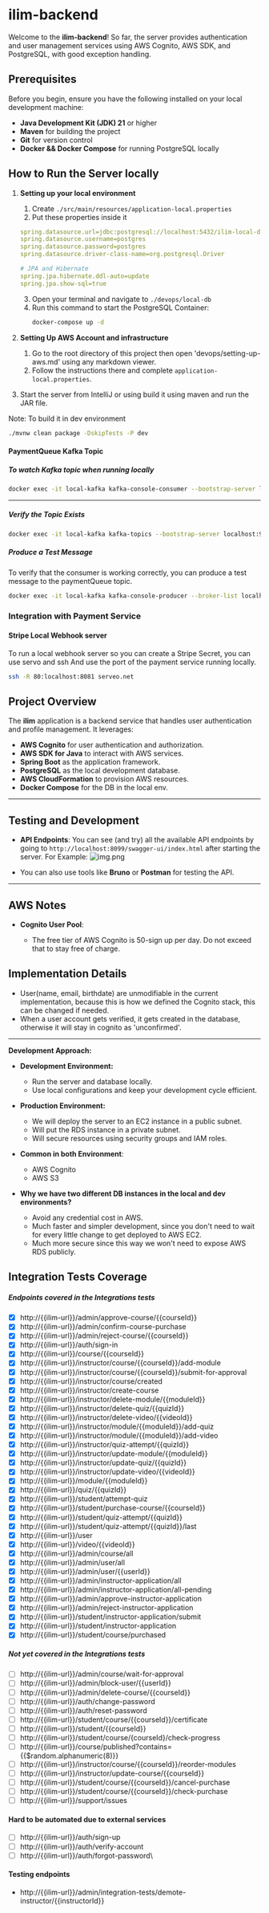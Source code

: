 # ilim-backend

Welcome to the **ilim-backend**! 
So far, the server provides authentication and user management services using AWS Cognito, AWS SDK, and PostgreSQL, with good exception handling.


## Prerequisites
Before you begin, ensure you have the following installed on your local development machine:

- **Java Development Kit (JDK) 21** or higher
- **Maven** for building the project
- **Git** for version control
- **Docker && Docker Compose** for running PostgreSQL locally

##  How to Run the Server locally
1. **Setting up your local environment**
   1. Create `./src/main/resources/application-local.properties`
   2. Put these properties inside it
    ```yaml
    spring.datasource.url=jdbc:postgresql://localhost:5432/ilim-local-db
    spring.datasource.username=postgres
    spring.datasource.password=postgres
    spring.datasource.driver-class-name=org.postgresql.Driver
    
    # JPA and Hibernate
    spring.jpa.hibernate.ddl-auto=update
    spring.jpa.show-sql=true
    ```
   3. Open your terminal and navigate to `./devops/local-db`
   4. Run this command to start the PostgreSQL Container:
      ```bash
      docker-compose up -d
      ```
2. **Setting Up AWS Account and infrastructure** 
   1. Go to the root directory of this project then open 'devops/setting-up-aws.md' using any markdown viewer.
   2. Follow the instructions there and complete `application-local.properties`.

3. Start the server from IntelliJ or using build it using maven and run the JAR file.

Note: To build it in dev environment
```bash
./mvnw clean package -DskipTests -P dev
```

#### PaymentQueue Kafka Topic 

##### To watch Kafka topic when running locally
```bash
docker exec -it local-kafka kafka-console-consumer --bootstrap-server localhost:9092 --topic paymentQueue --from-beginning
```
---

##### Verify the Topic Exists
```bash
docker exec -it local-kafka kafka-topics --bootstrap-server localhost:9092 --list
```

##### Produce a Test Message
To verify that the consumer is working correctly, you can produce a test message to the paymentQueue topic.
```bash
docker exec -it local-kafka kafka-console-producer --broker-list localhost:9092 --topic paymentQueue
```

### Integration with Payment Service
#### Stripe Local Webhook server 
To run a local webhook server so you can create a Stripe Secret, you can use servo and ssh
And use the port of the payment service running locally.
```bash
ssh -R 80:localhost:8081 serveo.net
```

## Project Overview

The **ilim** application is a backend service that handles user authentication and profile management. It leverages:

- **AWS Cognito** for user authentication and authorization.
- **AWS SDK for Java** to interact with AWS services.
- **Spring Boot** as the application framework.
- **PostgreSQL** as the local development database.
- **AWS CloudFormation** to provision AWS resources.
- **Docker Compose** for the DB in the local env.

---


## Testing and Development

- **API Endpoints**: You can see (and try) all the available API endpoints by going to `http://localhost:8099/swagger-ui/index.html` after starting the server.
For Example:
![img.png](swagger-ui.png)

- You can also use tools like **Bruno** or **Postman** for testing the API.

---

## AWS Notes

- **Cognito User Pool**:

  - The free tier of AWS Cognito is 50-sign up per day. Do not exceed that to stay free of charge.


## Implementation Details

- User(name, email, birthdate) are unmodifiable in the current implementation, because this is how we defined the Cognito stack, this can be changed if needed.
- When a user account gets verified, it gets created in the database, otherwise it will stay in cognito as 'unconfirmed'.

---

**Development Approach:**

- **Development Environment:**
  - Run the server and database locally.
  - Use local configurations and keep your development cycle efficient.

- **Production Environment:**
  - We will deploy the server to an EC2 instance in a public subnet.
  - Will put the RDS instance in a private subnet.
  - Will secure resources using security groups and IAM roles.

- **Common in both Environment**:
  - AWS Cognito
  - AWS S3

- **Why we have two different DB instances in the local and dev environments?**
    - Avoid any credential cost in AWS.
    - Much faster and simpler development, since you don't need to wait for every little change to get deployed to AWS EC2.
    - Much more secure since this way we won't need to expose AWS RDS publicly.


## Integration Tests Coverage

##### Endpoints covered in the Integrations tests
- [x] http://{{ilim-url}}/admin/approve-course/{{courseId}}
- [x] http://{{ilim-url}}/admin/confirm-course-purchase
- [x] http://{{ilim-url}}/admin/reject-course/{{courseId}}
- [x] http://{{ilim-url}}/auth/sign-in
- [x] http://{{ilim-url}}/course/{{courseId}}
- [x] http://{{ilim-url}}/instructor/course/{{courseId}}/add-module
- [x] http://{{ilim-url}}/instructor/course/{{courseId}}/submit-for-approval
- [x] http://{{ilim-url}}/instructor/course/created
- [x] http://{{ilim-url}}/instructor/create-course
- [x] http://{{ilim-url}}/instructor/delete-module/{{moduleId}}
- [x] http://{{ilim-url}}/instructor/delete-quiz/{{quizId}}
- [x] http://{{ilim-url}}/instructor/delete-video/{{videoId}}
- [x] http://{{ilim-url}}/instructor/module/{{moduleId}}/add-quiz
- [x] http://{{ilim-url}}/instructor/module/{{moduleId}}/add-video
- [x] http://{{ilim-url}}/instructor/quiz-attempt/{{quizId}}
- [x] http://{{ilim-url}}/instructor/update-module/{{moduleId}}
- [x] http://{{ilim-url}}/instructor/update-quiz/{{quizId}}
- [x] http://{{ilim-url}}/instructor/update-video/{{videoId}}
- [x] http://{{ilim-url}}/module/{{moduleId}}
- [x] http://{{ilim-url}}/quiz/{{quizId}}
- [x] http://{{ilim-url}}/student/attempt-quiz
- [x] http://{{ilim-url}}/student/purchase-course/{{courseId}}
- [x] http://{{ilim-url}}/student/quiz-attempt/{{quizId}}
- [x] http://{{ilim-url}}/student/quiz-attempt/{{quizId}}/last
- [x] http://{{ilim-url}}/user
- [x] http://{{ilim-url}}/video/{{videoId}}
- [x] http://{{ilim-url}}/admin/course/all
- [x] http://{{ilim-url}}/admin/user/all
- [x] http://{{ilim-url}}/admin/user/{{userId}}
- [x] http://{{ilim-url}}/admin/instructor-application/all
- [x] http://{{ilim-url}}/admin/instructor-application/all-pending
- [x] http://{{ilim-url}}/admin/approve-instructor-application
- [x] http://{{ilim-url}}/admin/reject-instructor-application
- [x] http://{{ilim-url}}/student/instructor-application/submit
- [x] http://{{ilim-url}}/student/instructor-application
- [X] http://{{ilim-url}}/student/course/purchased

##### Not yet covered in the Integrations tests
- [ ] http://{{ilim-url}}/admin/course/wait-for-approval
- [ ] http://{{ilim-url}}/admin/block-user/{{userId}}
- [ ] http://{{ilim-url}}/admin/delete-course/{{courseId}}
- [ ] http://{{ilim-url}}/auth/change-password
- [ ] http://{{ilim-url}}/auth/reset-password
- [ ] http://{{ilim-url}}/student/course/{{courseId}}/certificate
- [ ] http://{{ilim-url}}/student/{{courseId}}
- [ ] http://{{ilim-url}}/student/course/{courseId}/check-progress
- [ ] http://{{ilim-url}}/course/published?contains={{$random.alphanumeric(8)}}
- [ ] http://{{ilim-url}}/instructor/course/{{courseId}}/reorder-modules
- [ ] http://{{ilim-url}}/instructor/update-course/{{courseId}}
- [ ] http://{{ilim-url}}/student/course/{{courseId}}/cancel-purchase
- [ ] http://{{ilim-url}}/student/course/{{courseId}}/check-purchase
- [ ] http://{{ilim-url}}/support/issues

#### Hard to be automated due to external services
- [ ] http://{{ilim-url}}/auth/sign-up
- [ ] http://{{ilim-url}}/auth/verify-account
- [ ] http://{{ilim-url}}/auth/forgot-password\

#### Testing endpoints
- http://{{ilim-url}}/admin/integration-tests/demote-instructor/{{instructorId}}